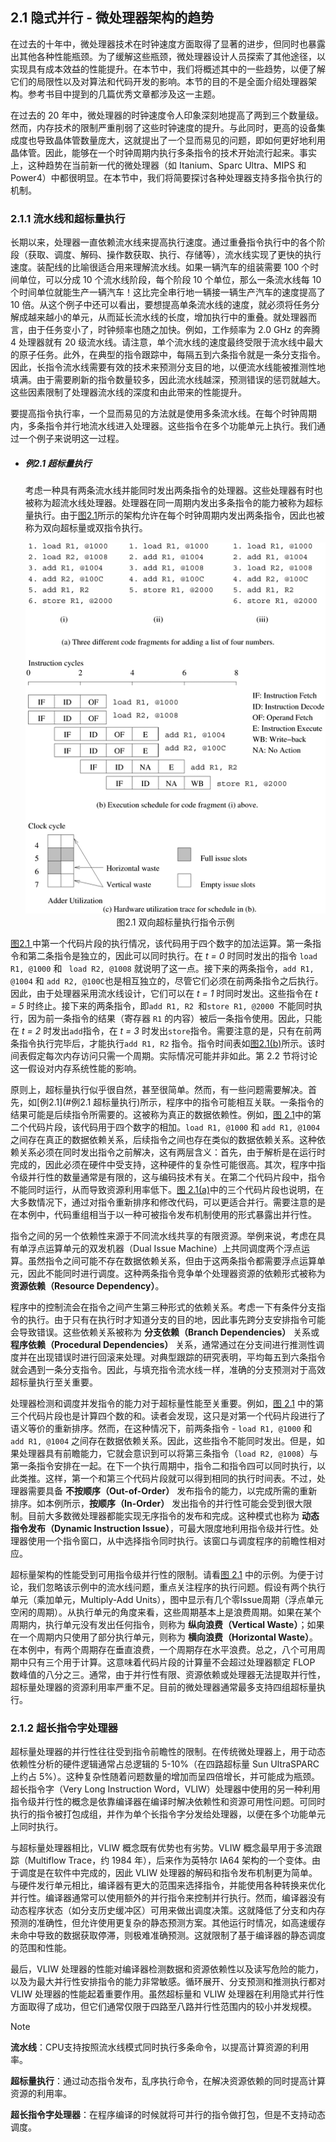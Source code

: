 ## 2.1 隐式并行 - 微处理器架构的趋势

在过去的十年中，微处理器技术在时钟速度方面取得了显著的进步，但同时也暴露出其他各种性能瓶颈。为了缓解这些瓶颈，微处理器设计人员探索了其他途径，以实现具有成本效益的性能提升。在本节中，我们将概述其中的一些趋势，以便了解它们的局限性以及对算法和代码开发的影响。本节的目的不是全面介绍处理器架构。参考书目中提到的几篇优秀文章都涉及这一主题。

在过去的 20 年中，微处理器的时钟速度令人印象深刻地提高了两到三个数量级。然而，内存技术的限制严重削弱了这些时钟速度的提升。与此同时，更高的设备集成度也导致晶体管数量庞大，这就提出了一个显而易见的问题，即如何更好地利用晶体管。因此，能够在一个时钟周期内执行多条指令的技术开始流行起来。事实上，这种趋势在当前新一代的微处理器（如 Itanium、Sparc Ultra、MIPS 和 Power4）中都很明显。在本节中，我们将简要探讨各种处理器支持多指令执行的机制。

### 2.1.1 流水线和超标量执行

长期以来，处理器一直依赖流水线来提高执行速度。通过重叠指令执行中的各个阶段（获取、调度、解码、操作数获取、执行、存储等），流水线实现了更快的执行速度。装配线的比喻很适合用来理解流水线。如果一辆汽车的组装需要 100 个时间单位，可以分成 10 个流水线阶段，每个阶段 10 个单位，那么一条流水线每 10 个时间单位就能生产一辆汽车！这比完全串行地一辆接一辆生产汽车的速度提高了 10 倍。从这个例子中还可以看出，要想提高单条流水线的速度，就必须将任务分解成越来越小的单元，从而延长流水线的长度，增加执行中的重叠。就处理器而言，由于任务变小了，时钟频率也随之加快。例如，工作频率为 2.0 GHz 的奔腾 4 处理器就有 20 级流水线。请注意，单个流水线的速度最终受限于流水线中最大的原子任务。此外，在典型的指令跟踪中，每隔五到六条指令就是一条分支指令。因此，长指令流水线需要有效的技术来预测分支目的地，以便流水线能被推测性地填满。由于需要刷新的指令数量较多，因此流水线越深，预测错误的惩罚就越大。这些因素限制了处理器流水线的深度和由此带来的性能提升。

要提高指令执行率，一个显而易见的方法就是使用多条流水线。在每个时钟周期内，多条指令并行地流水线进入处理器。这些指令在多个功能单元上执行。我们通过一个例子来说明这一过程。

- ##### **例2.1 超标量执行**

  考虑一种具有两条流水线并能同时发出两条指令的处理器。这些处理器有时也被称为超流水线处理器。处理器在同一周期内发出多条指令的能力被称为超标量执行。由于[图2.1](#fig2.1)所示的架构允许在每个时钟周期内发出两条指令，因此也被称为双向超标量或双指令执行。

  <div align="center" id="fig2.1" name="fig2.1">
      <img src="./images/image-20240520163101945.png"/>
      <div>
          图2.1 双向超标量执行指令示例
      </div>
  </div>

[图2.1 ](#fig2.1)中第一个代码片段的执行情况，该代码用于四个数字的加法运算。第一条指令和第二条指令是独立的，因此可以同时执行。在 *t = 0* 时同时发出的指令 `load R1, @1000` 和 ` load R2, @1008` 就说明了这一点。接下来的两条指令，`add R1, @1004` 和 `add R2, @100C`也是相互独立的，尽管它们必须在前两条指令之后执行。因此，由于处理器采用流水线设计，它们可以在 *t = 1* 时同时发出。这些指令在 *t = 5* 时终止。接下来的两条指令，即`add R1, R2 `和`store R1, @2000 `不能同时执行，因为前一条指令的结果（寄存器 `R1` 的内容）被后一条指令使用。因此，只能在 *t = 2* 时发出`add`指令，在 *t = 3* 时发出`store`指令。需要注意的是，只有在前两条指令执行完毕后，才能执行`add R1, R2` 指令。指令时间表如[图2.1(b)](#fig2.1)所示。该时间表假定每次内存访问只需一个周期。实际情况可能并非如此。第 2.2 节将讨论这一假设对内存系统性能的影响。

原则上，超标量执行似乎很自然，甚至很简单。然而，有一些问题需要解决。首先，如[例2.1](#例2.1 超标量执行)所示，程序中的指令可能相互关联。一条指令的结果可能是后续指令所需要的。这被称为真正的数据依赖性。例如，[图 2.1](#fig2.1)中的第二个代码片段，该代码用于四个数字的相加。`load R1, @1000` 和 `add R1, @1004` 之间存在真正的数据依赖关系，后续指令之间也存在类似的数据依赖关系。这种依赖关系必须在同时发出指令之前解决，这有两层含义：首先，由于解析是在运行时完成的，因此必须在硬件中受支持，这种硬件的复杂性可能很高。其次，程序中指令级并行性的数量通常是有限的，这与编码技术有关。在第二个代码片段中，指令不能同时运行，从而导致资源利用率低下。[图 2.1(a)](#fig2.1)中的三个代码片段也说明，在大多数情况下，通过对指令重新排序和修改代码，可以更适合并行。需要注意的是在本例中，代码重组相当于以一种可被指令发布机制使用的形式暴露出并行性。

指令之间的另一个依赖性来源于不同流水线共享的有限资源。举例来说，考虑在具有单浮点运算单元的双发机器（Dual Issue Machine）上共同调度两个浮点运算。虽然指令之间可能不存在数据依赖关系，但由于这两条指令都需要浮点运算单元，因此不能同时进行调度。这种两条指令竞争单个处理器资源的依赖形式被称为**资源依赖（Resource Dependency）**。

程序中的控制流会在指令之间产生第三种形式的依赖关系。考虑一下有条件分支指令的执行。由于只有在执行时才知道分支的目的地，因此事先跨分支安排指令可能会导致错误。这些依赖关系被称为 **分支依赖（Branch Dependencies）** 关系或 **程序依赖（Procedural Dependencies）** 关系，通常通过在分支间进行推测性调度并在出现错误时进行回滚来处理。对典型跟踪的研究表明，平均每五到六条指令就会遇到一条分支指令。因此，与填充指令流水线一样，准确的分支预测对于高效超标量执行至关重要。

处理器检测和调度并发指令的能力对于超标量性能至关重要。例如，[图 2.1](#fig2.1) 中的第三个代码片段也是计算四个数的和。读者会发现，这只是对第一个代码片段进行了语义等价的重新排序。然而，在这种情况下，前两条指令 - `load R1, @1000` 和 `add R1, @1004` 之间存在数据依赖关系。因此，这些指令不能同时发出。但是，如果处理器具有前瞻能力，它就会意识到可以将第三条指令（`load R2, @1008`）与第一条指令安排在一起。在下一个执行周期中，指令二和指令四可以同时执行，以此类推。这样，第一个和第三个代码片段就可以得到相同的执行时间表。不过，处理器需要具备 **不按顺序（Out-of-Order）** 发布指令的能力，以完成所需的重新排序。如本例所示，**按顺序（In-Order）** 发出指令的并行性可能会受到很大限制。目前大多数微处理器都能实现无序指令的发布和完成。这种模式也称为 **动态指令发布（Dynamic Instruction Issue）**，可最大限度地利用指令级并行性。处理器使用一个指令窗口，从中选择指令同时执行。该窗口与调度程序的前瞻性相对应。

超标量架构的性能受到可用指令级并行性的限制。请看[图 2.1](#fig2.1) 中的示例。为便于讨论，我们忽略该示例中的流水线问题，重点关注程序的执行问题。假设有两个执行单元（乘加单元，Multiply-Add Units），图中显示有几个零Issue周期（浮点单元空闲的周期）。从执行单元的角度来看，这些周期基本上是浪费周期。如果在某个周期内，执行单元没有发出任何指令，则称为 **纵向浪费（Vertical Waste）**；如果在一个周期内只使用了部分执行单元，则称为 **横向浪费（Horizontal Waste）**。在本例中，有两个周期存在垂直浪费，一个周期存在水平浪费。总之，八个可用周期中只有三个用于计算。这意味着代码片段的计算量不会超过处理器额定 FLOP 数峰值的八分之三。通常，由于并行性有限、资源依赖或处理器无法提取并行性，超标量处理器的资源利用率严重不足。目前的微处理器通常最多支持四组超标量执行。

### 2.1.2 超长指令字处理器

超标量处理器的并行性往往受到指令前瞻性的限制。在传统微处理器上，用于动态依赖性分析的硬件逻辑通常占总逻辑的 5-10%（在四路超标量 Sun UltraSPARC 上约占 5%）。这种复杂性随着问题数量的增加而呈四倍增长，并可能成为瓶颈。超长指令字（Very Long Instruction Word，VLIW）处理器中使用的另一种利用指令级并行性的概念是依靠编译器在编译时解决依赖性和资源可用性问题。可同时执行的指令被打包成组，并作为单个长指令字分发给处理器，以便在多个功能单元上同时执行。

与超标量处理器相比，VLIW 概念既有优势也有劣势。VLIW 概念最早用于多流跟踪（Multiflow Trace，约 1984 年），后来作为英特尔 IA64 架构的一个变体。由于调度是在软件中完成的，因此 VLIW 处理器的解码和指令发布机制更为简单。与硬件发行单元相比，编译器有更大的范围来选择指令，并能使用各种转换来优化并行性。编译器通常可以使用额外的并行指令来控制并行执行。然而，编译器没有动态程序状态（如分支历史缓冲区）可用来做出调度决策。这就降低了分支和内存预测的准确性，但允许使用更复杂的静态预测方案。其他运行时情况，如高速缓存未命中导致的数据获取停滞，则极难准确预测。这就限制了基于编译器的静态调度的范围和性能。

最后，VLIW 处理器的性能对编译器检测数据和资源依赖性以及读写危险的能力，以及为最大并行性安排指令的能力非常敏感。循环展开、分支预测和推测执行都对 VLIW 处理器的性能起着重要作用。虽然超标量和 VLIW 处理器在利用隐式并行性方面取得了成功，但它们通常仅限于四路至八路并行性范围内的较小并发规模。

> [!NOTE]
>
> **流水线**：CPU支持按照流水线模式同时执行多条命令，以提高计算资源的利用率。
>
> **超标量执行**：通过动态指令发布，乱序执行命令，在解决资源依赖的同时提高计算资源的利用率。
>
> **超长指令字处理器**：在程序编译的时候就将可并行的指令做打包，但是不支持动态调度。
